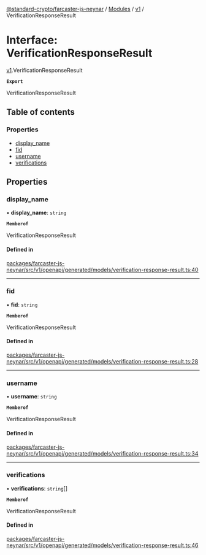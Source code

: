 [@standard-crypto/farcaster-js-neynar](../README.md) / [Modules](../modules.md) / [v1](../modules/v1.md) / VerificationResponseResult

# Interface: VerificationResponseResult

[v1](../modules/v1.md).VerificationResponseResult

**`Export`**

VerificationResponseResult

## Table of contents

### Properties

- [display\_name](v1.VerificationResponseResult.md#display_name)
- [fid](v1.VerificationResponseResult.md#fid)
- [username](v1.VerificationResponseResult.md#username)
- [verifications](v1.VerificationResponseResult.md#verifications)

## Properties

### display\_name

• **display\_name**: `string`

**`Memberof`**

VerificationResponseResult

#### Defined in

[packages/farcaster-js-neynar/src/v1/openapi/generated/models/verification-response-result.ts:40](https://github.com/standard-crypto/farcaster-js/blob/main/packages/farcaster-js-neynar/src/v1/openapi/generated/models/verification-response-result.ts#L40)

___

### fid

• **fid**: `string`

**`Memberof`**

VerificationResponseResult

#### Defined in

[packages/farcaster-js-neynar/src/v1/openapi/generated/models/verification-response-result.ts:28](https://github.com/standard-crypto/farcaster-js/blob/main/packages/farcaster-js-neynar/src/v1/openapi/generated/models/verification-response-result.ts#L28)

___

### username

• **username**: `string`

**`Memberof`**

VerificationResponseResult

#### Defined in

[packages/farcaster-js-neynar/src/v1/openapi/generated/models/verification-response-result.ts:34](https://github.com/standard-crypto/farcaster-js/blob/main/packages/farcaster-js-neynar/src/v1/openapi/generated/models/verification-response-result.ts#L34)

___

### verifications

• **verifications**: `string`[]

**`Memberof`**

VerificationResponseResult

#### Defined in

[packages/farcaster-js-neynar/src/v1/openapi/generated/models/verification-response-result.ts:46](https://github.com/standard-crypto/farcaster-js/blob/main/packages/farcaster-js-neynar/src/v1/openapi/generated/models/verification-response-result.ts#L46)
